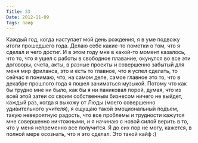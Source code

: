 ```yaml
---
Title: 33
Date: 2012-11-09
Tags: лайф
---
```


Каждый год, когда наступает мой день рождения, я в уме подвожу итоги прошедшего года. Делаю себе какие-то пометки о том, что я сделал и чего достиг.
И в этом году мне в какой-то момент казалось, что то, что я ушел с работы в свободное плавание, окунулся во все эти договоры, счета, акты, в разные проекты и совершенно забытый для меня мир фриланса, это и есть то главное, что я успел сделать, то сейчас я понимаю, что, на самом деле, самое главное это то, что в декабре прошлого года я пошел заниматься музыкой.
Потому что как бы трудно мне ни было, как бы я ни паниковал порой, думая, что из всей этой затеи со своим собственным бизнесом ничего не выйдет, каждый раз, когда я выхожу от Люды (моего совершенно удивительного учителя), я ощущаю такой эмоциональный подъем, такую невероятную радость, что все проблемы и трудности кажутся мне совершенно ничтожными, и я начинаю с новой силой верить в то, что у меня непременно все получится.
Я до сих пор не могу, кажется, в полной мере осознать, что я это сделал. Это такой кайф :)